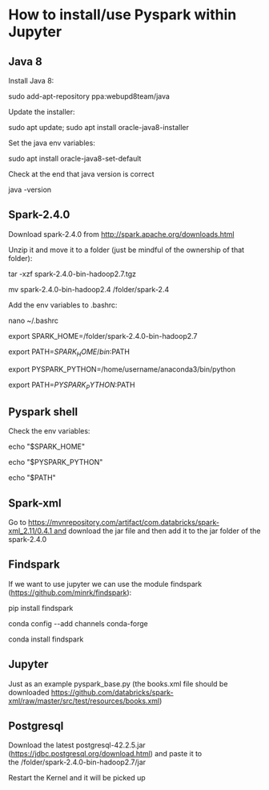 # How to install/use Pyspark within Jupyter

## Java 8

Install Java 8:

sudo add-apt-repository ppa:webupd8team/java

Update the installer:

sudo apt update; sudo apt install oracle-java8-installer

Set the java env variables:

sudo apt install oracle-java8-set-default

Check at the end that java version is correct

java -version


## Spark-2.4.0
Download spark-2.4.0 from http://spark.apache.org/downloads.html

Unzip it and move it to a folder (just be mindful of the ownership of that folder):

tar -xzf spark-2.4.0-bin-hadoop2.7.tgz

mv spark-2.4.0-bin-hadoop2.4 /folder/spark-2.4

Add the env variables to .bashrc:

nano ~/.bashrc

export SPARK_HOME=/folder/spark-2.4.0-bin-hadoop2.7

export PATH=$SPARK_HOME/bin:$PATH

export PYSPARK_PYTHON=/home/username/anaconda3/bin/python

export PATH=$PYSPARK_PYTHON:$PATH

## Pyspark shell
Check the env variables:

echo "$SPARK_HOME"

echo "$PYSPARK_PYTHON"

echo "$PATH"

## Spark-xml
Go to https://mvnrepository.com/artifact/com.databricks/spark-xml_2.11/0.4.1 and download the jar file and then add it to the jar folder of the spark-2.4.0

## Findspark
If we want to use jupyter we can use the module findspark (https://github.com/minrk/findspark):

pip install findspark

conda config --add channels conda-forge

conda install findspark

## Jupyter

Just as an example pyspark_base.py (the books.xml file should be downloaded https://github.com/databricks/spark-xml/raw/master/src/test/resources/books.xml)

## Postgresql

Download the latest postgresql-42.2.5.jar (https://jdbc.postgresql.org/download.html) and paste it to the /folder/spark-2.4.0-bin-hadoop2.7/jar

Restart the Kernel and it will be picked up
